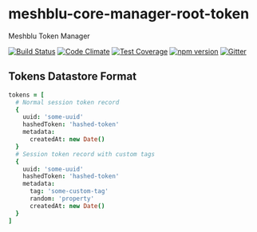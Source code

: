 # meshblu-core-manager-root-token
Meshblu Token Manager

[![Build Status](https://travis-ci.org/octoblu/meshblu-core-manager-root-token.svg?branch=master)](https://travis-ci.org/octoblu/meshblu-core-manager-root-token)
[![Code Climate](https://codeclimate.com/github/octoblu/meshblu-core-manager-root-token/badges/gpa.svg)](https://codeclimate.com/github/octoblu/meshblu-core-manager-root-token)
[![Test Coverage](https://codeclimate.com/github/octoblu/meshblu-core-manager-root-token/badges/coverage.svg)](https://codeclimate.com/github/octoblu/meshblu-core-manager-root-token)
[![npm version](https://badge.fury.io/js/meshblu-core-manager-root-token.svg)](http://badge.fury.io/js/meshblu-core-manager-root-token)
[![Gitter](https://badges.gitter.im/octoblu/help.svg)](https://gitter.im/octoblu/help)


## Tokens Datastore Format

```coffee
tokens = [
  # Normal session token record
  {
    uuid: 'some-uuid'
    hashedToken: 'hashed-token'
    metadata:
      createdAt: new Date()
  }
  # Session token record with custom tags
  {
    uuid: 'some-uuid'
    hashedToken: 'hashed-token'
    metadata:
      tag: 'some-custom-tag'
      random: 'property'
      createdAt: new Date()
  }
]
```
